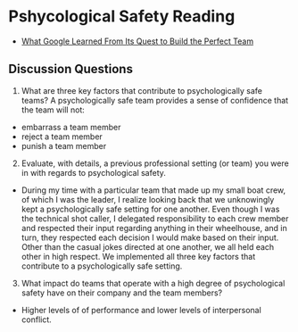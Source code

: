 # Pshycological Safety Reading

* [What Google Learned From Its Quest to Build the Perfect Team](https://web.archive.org/web/20221125192300/https://www.nytimes.com/2016/02/28/magazine/what-google-learned-from-its-quest-to-build-the-perfect-team.html)

## Discussion Questions

1. What are three key factors that contribute to psychologically safe teams? A psychologically safe team provides a sense of confidence that the team will not:

* embarrass a team member
* reject a team member
* punish a team member

2. Evaluate, with details, a previous professional setting (or team) you were in with regards to psychological safety.

* During my time with a particular team that made up my small boat crew, of which I was the leader, I realize looking back that we unknowingly kept a psychologically safe setting for one another. Even though I was the technical shot caller, I delegated responsibility to each crew member and respected their input regarding anything in their wheelhouse, and in turn, they respected each decision I would make based on their input. Other than the casual jokes directed at one another, we all held each other in high respect. We implemented all three key factors that contribute to a psychologically safe setting.

3. What impact do teams that operate with a high degree of psychological safety have on their company and the team members?

* Higher levels of of performance and lower levels of interpersonal conflict.